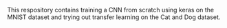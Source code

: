 This respository contains training a CNN from scratch using keras on the MNIST dataset and trying out transfer learning on the Cat and Dog dataset.
